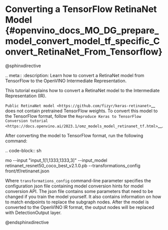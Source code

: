 # Converting a TensorFlow RetinaNet Model {#openvino_docs_MO_DG_prepare_model_convert_model_tf_specific_Convert_RetinaNet_From_Tensorflow}

@sphinxdirective

.. meta::
   :description: Learn how to convert a RetinaNet model 
                 from TensorFlow to the OpenVINO Intermediate Representation.


This tutorial explains how to convert a RetinaNet model to the Intermediate Representation (IR).

`Public RetinaNet model <https://github.com/fizyr/keras-retinanet>`__ does not contain pretrained TensorFlow weights.
To convert this model to the TensorFlow format, follow the `Reproduce Keras to TensorFlow Conversion tutorial <https://docs.openvino.ai/2023.1/omz_models_model_retinanet_tf.html>`__. 

After converting the model to TensorFlow format, run the following command:

.. code-block:: sh

   mo --input "input_1[1,1333,1333,3]" --input_model retinanet_resnet50_coco_best_v2.1.0.pb --transformations_config front/tf/retinanet.json


Where ``transformations_config`` command-line parameter specifies the configuration json file containing model conversion hints for model conversion API.
The json file contains some parameters that need to be changed if you train the model yourself. It also contains information on how to match endpoints
to replace the subgraph nodes. After the model is converted to the OpenVINO IR format, the output nodes will be replaced with DetectionOutput layer.

@endsphinxdirective
